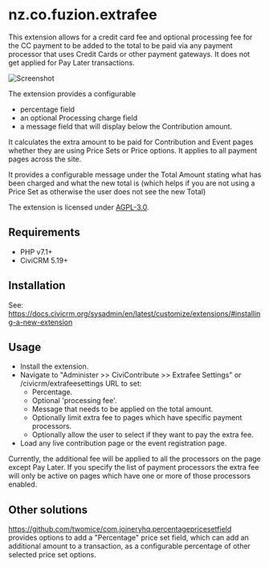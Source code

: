 # nz.co.fuzion.extrafee

This extension allows for a credit card fee and optional processing fee for the CC payment to be added to the total to be paid via any payment processor that uses Credit Cards or other payment gateways. It does not get applied for Pay Later transactions.

![Screenshot](/images/example.png)

The extension provides a configurable
- percentage field
- an optional Processing charge field
- a message field that will display below the Contribution amount.

It calculates the extra amount to be paid for Contribution and Event pages whether they are using Price Sets or Price options. It applies to all payment pages across the site.

It provides a configurable message under the Total Amount stating what has been charged and what the new total is (which helps if you are not using a Price Set as otherwise the user does not see the new Total)

The extension is licensed under [AGPL-3.0](LICENSE.txt).

## Requirements

* PHP v7.1+
* CiviCRM 5.19+

## Installation

See: https://docs.civicrm.org/sysadmin/en/latest/customize/extensions/#installing-a-new-extension

## Usage

- Install the extension.
- Navigate to "Administer >> CiviContribute >> Extrafee Settings" or /civicrm/extrafeesettings URL to set:
  - Percentage.
  - Optional 'processing fee'.
  - Message that needs to be applied on the total amount.
  - Optionally limit extra fee to pages which have specific payment processors.
  - Optionally allow the user to select if they want to pay the extra fee.
- Load any live contribution page or the event registration page.

Currently, the additional fee will be applied to all the processors on the page except Pay Later.
If you specify the list of payment processors the extra fee will only be active on pages which have one or more of those processors enabled.

## Other solutions

https://github.com/twomice/com.joineryhq.percentagepricesetfield provides options to add a "Percentage" price set field, which can add an additional amount to a transaction, as a configurable percentage of other selected price set options.

